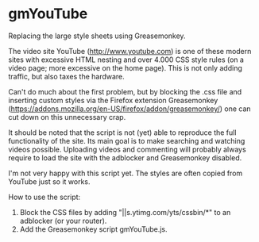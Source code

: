 # gmYouTube
Replacing the large style sheets using Greasemonkey.

The video site YouTube (http://www.youtube.com) is one of these modern sites with excessive HTML nesting and over 4.000 CSS style rules (on a video page; more excessive on the home page). This is not only adding traffic, but also taxes the hardware.

Can't do much about the first problem, but by blocking the .css file and inserting custom styles via the Firefox extension Greasemonkey (https://addons.mozilla.org/en-US/firefox/addon/greasemonkey/) one can cut down on this unnecessary crap.

It should be noted that the script is not (yet) able to reproduce the full functionality of the site. Its main goal is to make searching and watching videos possible. Uploading videos and commenting will probably always require to load the site with the adblocker and Greasemonkey disabled.

I'm not very happy with this script yet. The styles are often copied from YouTube just so it works.


How to use the script:

1. Block the CSS files by adding "||s.ytimg.com/yts/cssbin/*" to an adblocker (or your router).
2. Add the Greasemonkey script gmYouTube.js.
